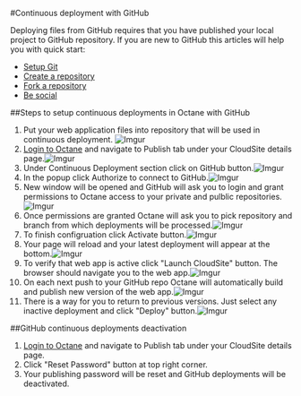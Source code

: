 #Continuous deployment with GitHub

Deploying files from GitHub requires that you have published your local project to GitHub repository. If you are new to GitHub this articles will help you with quick start:
* [Setup Git][setup-git]
* [Create a repository][create-a-repo]
* [Fork a repository][fork-a-repo]
* [Be social][be-social]

##Steps to setup continuous deployments in Octane with GitHub
1. Put your web application files into repository that will be used in continuous deployment. ![Imgur](http://i.imgur.com/dtnFiZy.png)
2. [Login to Octane][login-octane] and navigate to Publish tab under your CloudSite details page.![Imgur](http://i.imgur.com/80NK0B3.png)
3. Under Continuous Deployment section click on GitHub button.![Imgur](http://i.imgur.com/81Duzfl.png)
4. In the popup click Authorize to connect to GitHub.![Imgur](http://i.imgur.com/MT8g4y0.png)
5. New window will be opened and GitHub will ask you to login and grant permissions to Octane access to your private and pulblic repositories.![Imgur](http://i.imgur.com/WOqs7FB.png)
6. Once permissions are granted Octane will ask you to pick repository and branch from which deployments will be processed.![Imgur]([Imgur](http://i.imgur.com/l02XvSK.png))
7. To finish configruation click Activate button.![Imgur](http://i.imgur.com/Tfjn1tz.png)
8. Your page will reload and your latest deployment will appear at the bottom.![Imgur](http://i.imgur.com/AqVzF5S.png)
10. To verify that web app is active click "Launch CloudSite" button. The browser should navigate you to the web app.![Imgur](http://i.imgur.com/uVNSG5Y.png)
11. On each next push to your GitHub repo Octane will automatically build and publish new version of the web app.![Imgur](http://i.imgur.com/PlXMFQ7.png)
12. There is a way for you to return to previous versions. Just select any inactive deployment and click "Deploy" button.![Imgur](http://i.imgur.com/Sw3TPf3.png)

##GitHub continuous deployments deactivation
1. [Login to Octane][login-octane] and navigate to Publish tab under your CloudSite details page.
2. Click "Reset Password" button at top right corner.
3. Your publishing password will be reset and GitHub deployments will be deactivated.

[setup-git]: https://help.github.com/articles/set-up-git/
[create-a-repo]: https://help.github.com/articles/create-a-repo/
[fork-a-repo]: https://help.github.com/articles/fork-a-repo/
[be-social]: https://help.github.com/articles/be-social/
[login-octane]: https://my.gearhost.com
